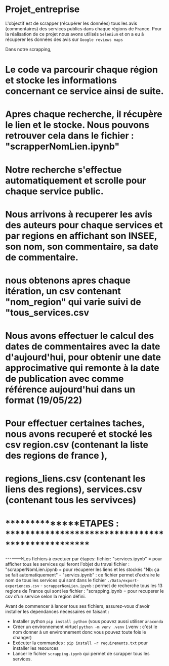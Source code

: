 # Projet_entreprise

L'objectif est de scrapper (récupérer les données) tous les avis (commentaires) des services publics dans chaque régions de France.
Pour la réalisation de ce projet nous avons utilisés `Selenium` et on a eu à récuperer les données des avis sur `Google reviews maps`

Dans notre scrapping,

# Le code va parcourir chaque région et stocke les informations concernant ce service ainsi de suite.

# Apres chaque recherche, il récupère le lien et le stocke.  Nous pouvons retrouver cela dans le fichier : "scrapperNomLien.ipynb"



# Notre recherche s'effectue automatiquement et scrolle pour chaque service public.

# Nous arrivons à recuperer les avis des auteurs pour chaque services et par regions en affichant son INSEE, son nom, son commentaire, sa date de commentaire.

# nous obtenons apres chaque itération, un csv contenant "nom_region" qui varie suivi de "tous_services.csv

# Nous avons effectuer le calcul des dates de commentaires avec la date d'aujourd'hui, pour obtenir une date approcimative qui remonte à la date de publication avec comme référence aujourd'hui dans un format (19/05/22)


# Pour effectuer certaines taches, nous avons recuperé et stocké les csv region.csv (contenant la liste des regions de france ),
# regions_liens.csv (contenant les liens des regions), services.csv (contenant tous les servivces)


# **************ETAPES : *************************************************
 ------>Les fichiers à exectuer par étapes:
            fichier: "services.ipynb" = pour afficher tous les services qui feront l'objet du travai
            fichier : "scrapperNomLien.ipynb = pour récuperer les liens et les stockés "Nb: ça se fait automatiquement"
            - "servics.ipynb" : ce fichier permet d'extraire le nom de tous les services qui sont dans le fichier `./Data/export-experiences.csv`
            - `scrapperNomLien.ipynb` : permet de recherche tous les 13 regions de France qui sont les 
            fichier : "scrapping.ipynb = pour recuperer le csv d'un service selon la region défini.

Avant de commencer à lancer tous ses fichiers, assurez-vous d'avoir installer les dependances nécessaires en faisant :
- Installer python `pip install python` (vous pouvez aussi utiliser `anaconda`
- Créer un environnement virtuel `python -m venv .venv` (.venv : c'est le nom donner à un environnement donc vous pouvez toute fois le changer)
- Exécuter la commandes : `pip install -r requirements.txt` pour installer les resources
- Lancer le fichier `scrapping.ipynb` qui permet de scrapper tous les services.




